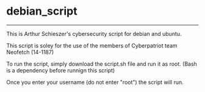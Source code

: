 # debian_script

-----

This is Arthur Schieszer's cybersecurity script for debian and ubuntu.

This script is soley for the use of the members of Cyberpatriot team Neofetch (14-1187)

To run the script, simply download the script.sh file and run it as root.
(Bash is a dependency before runnign this script)

Once you enter your username (do not enter "root") the script will run.
